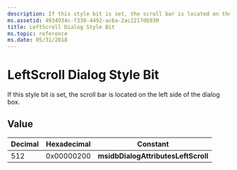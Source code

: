 ```yaml
---
description: If this style bit is set, the scroll bar is located on the left side of the dialog box.
ms.assetid: 4934934c-f330-4492-ac6a-2ac2217db930
title: LeftScroll Dialog Style Bit
ms.topic: reference
ms.date: 05/31/2018
---
```


# LeftScroll Dialog Style Bit

If this style bit is set, the scroll bar is located on the left side of the dialog box.

## Value



| Decimal | Hexadecimal | Constant                            |
|---------|-------------|-------------------------------------|
| 512     | 0x00000200  | **msidbDialogAttributesLeftScroll** |



 

 

 



